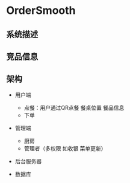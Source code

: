 # OrderSmooth

## 系统描述

## 竞品信息

## 架构

- 用户端
    - 点餐：用户通过QR点餐 餐桌位置 餐品信息
    - 下单

- 管理端
    - 厨房
    - 管理者（多权限 如收银 菜单更新）

- 后台服务器

- 数据库